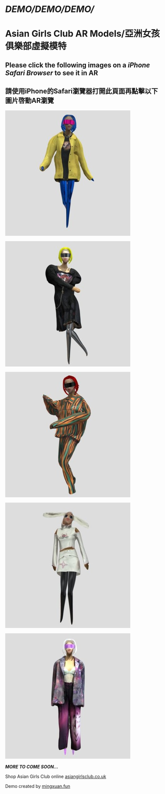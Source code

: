 # *DEMO/DEMO/DEMO/*
# Asian Girls Club AR Models/亞洲女孩俱樂部虛擬模特

## **Please click the following images on a *iPhone Safari Browser* to see it in AR**
## **請使用iPhone的Safari瀏覽器打開此頁面再點擊以下圖片啓動AR瀏覽**

[![yellow-jacket](assets/yellow-jacket.jpg)](https://mingxuan.fun/asian-girls-model/yellow-jacket.usdz)

[![black-dress](assets/black-dress.jpg)](https://mingxuan.fun/asian-girls-model/black-dress.usdz)

[![orange-jacket](assets/orange-jacket.jpg)](https://mingxuan.fun/asian-girls-model/orange-jacket.usdz)

[![white-rabbit](assets/white-rabbit.jpg)](https://mingxuan.fun/asian-girls-model/white-rabbit.usdz)

[![color-suit](assets/color-suit.jpg)](https://mingxuan.fun/asian-girls-model/color-suit.usdz)


***MORE TO COME SOON...***

Shop Asian Girls Club online [asiangirlsclub.co.uk](https://www.asiangirlsclub.co.uk)

Demo created by [mingxuan.fun](https://mingxuan.fun/)